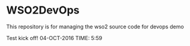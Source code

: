 # WSO2DevOps
This repository is for managing the wso2 source code for devops demo

Test kick off! 04-OCT-2016 TIME: 5:59
